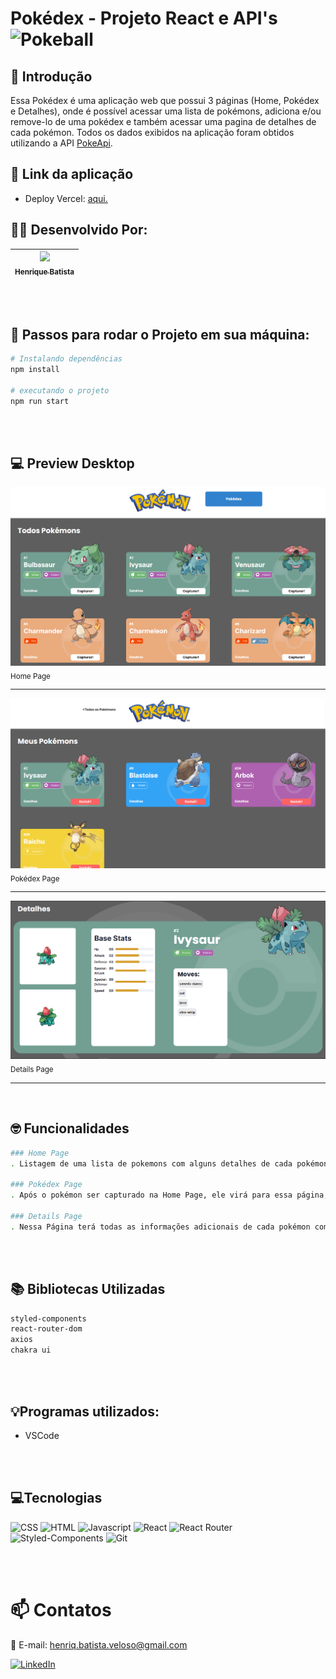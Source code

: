 # Pokédex - Projeto React e API's ![Pokeball](https://raw.githubusercontent.com/PokeAPI/sprites/master/sprites/items/poke-ball.png)


## 📖 Introdução
Essa Pokédex é uma aplicação web que possui 3 páginas (Home, Pokédex e Detalhes), onde é possível acessar uma lista de pokémons, adiciona e/ou remove-lo de uma pokédex e também acessar uma pagina de detalhes de cada pokémon. Todos os dados exibidos na aplicação foram obtidos utilizando a API [PokeApi](https://pokeapi.co/).


## 🔗 Link da aplicação

- Deploy Vercel: [aqui.]()

## 👨‍💻 Desenvolvido Por:
| [<img src="https://avatars.githubusercontent.com/u/118391505?s=96&v=4"><br><sub>Henrique Batista</sub>](https://github.com/HenriqBatista)|
|:---:|

<br>
<br>

## 📝 Passos para rodar o Projeto em sua máquina:

```bash
# Instalando dependências
npm install

# executando o projeto
npm run start
```

<br>
<br>

## 💻 Preview Desktop
 <img src="./src/assets/home.png"><br><sub>Home Page</sub><hr><img src="./src/assets/pokedex.png"><br><sub>Pokédex Page</sub><hr><img src="./src/assets/detalhes.png"><br><sub>Details Page</sub> <hr><br>


## 🤓 Funcionalidades
```bash
### Home Page
. Listagem de uma lista de pokemons com alguns detalhes de cada pokémon e a funcionalidade de adicionar o pokémon a sua pokédex e ir para a tela de detalhes.

### Pokédex Page
. Após o pokémon ser capturado na Home Page, ele virá para essa página, onde irá permanecer a opção de ir para a página de detalhes deste pokémon e uma outra opção de excluir o pokémon da sua pokédex.

### Details Page
. Nessa Página terá todas as informações adicionais de cada pokémon como: Base Stats e Moves.
````
<br></br>

## 📚 Bibliotecas Utilizadas

````bash
styled-components
react-router-dom
axios
chakra ui
````
<br></br>

## 💡Programas utilizados:
- VSCode

<br></br>

## 💻Tecnologias 

![CSS](https://img.shields.io/badge/CSS3-1572B6?style=for-the-badge&logo=css3&logoColor=white)
![HTML](https://img.shields.io/badge/HTML5-E34F26?style=for-the-badge&logo=html5&logoColor=white)
![Javascript](https://img.shields.io/badge/JavaScript-323330?style=for-the-badge&logo=javascript&logoColor=F7DF1E)
![React](https://img.shields.io/badge/React-20232A?style=for-the-badge&logo=react&logoColor=61DAFB)
![React Router](https://img.shields.io/badge/React_Router-CA4245?style=for-the-badge&logo=react-router&logoColor=white)
![Styled-Components](https://img.shields.io/badge/styled--components-DB7093?style=for-the-badge&logo=styled-components&logoColor=white)
![Git](https://img.shields.io/badge/GIT-E44C30?style=for-the-badge&logo=git&logoColor=white)

<br></br>
# 📫 Contatos

📧 E-mail: henriq.batista.veloso@gmail.com

[![LinkedIn](https://img.shields.io/badge/LinkedIn-0077B5?style=for-the-badge&logo=linkedin&logoColor=white)](https://www.linkedin.com/in/henrique-batista-veloso/)


